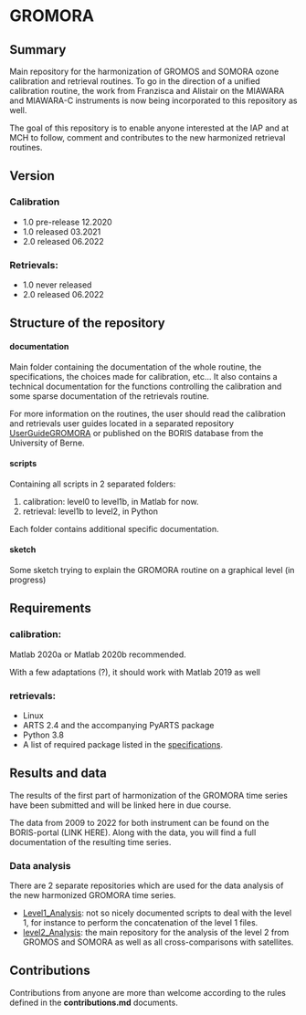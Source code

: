 # GROMORA 

## Summary
Main repository for the harmonization of GROMOS and SOMORA ozone calibration and retrieval routines. To go in the direction of a unified calibration routine, the work from Franzisca and Alistair on the MIAWARA and MIAWARA-C instruments is now being incorporated to this repository as well. 

The goal of this repository is to enable anyone interested at the IAP and at MCH to follow, comment and contributes to the new harmonized retrieval routines.

## Version

### Calibration
* 1.0 pre-release 12.2020
* 1.0 released 03.2021
* 2.0 released 06.2022

### Retrievals:
* 1.0 never released
* 2.0 released 06.2022

## Structure of the repository
#### documentation 
Main folder containing the documentation of the whole routine, the specifications, the choices made for calibration, etc... It also contains a technical documentation for the functions controlling the calibration and some sparse documentation of the retrievals routine. 

For more information on the routines, the user should read the calibration and retrievals user guides located in a separated repository [UserGuideGROMORA](https://git.iap.unibe.ch/IAP_MCH/UserGuideGROMORA.git) or published on the BORIS database from the University of Berne.

#### scripts
Containing all scripts in 2 separated folders: 
1. calibration: level0 to level1b, in Matlab for now. 
2. retrieval: level1b to level2, in Python

Each folder contains additional specific documentation. 

#### sketch

Some sketch trying to explain the GROMORA routine on a graphical level (in progress)

## Requirements

### calibration: 
Matlab 2020a or Matlab 2020b recommended. 

With a few adaptations (?), it should work with Matlab 2019 as well

### retrievals:
* Linux
* ARTS 2.4 and the accompanying PyARTS package
* Python 3.8
* A list of required package listed in the [specifications](scripts/env_file_GROMORA.txt). 

## Results and data

The results of the first part of harmonization of the GROMORA time series have been submitted and will be linked here in due course.

The data from 2009 to 2022 for both instrument can be found on the BORIS-portal (LINK HERE). Along with the data, you will find a full documentation of the resulting time series.

### Data analysis

There are 2 separate repositories which are used for the data analysis of the new harmonized GROMORA time series. 

* [Level1_Analysis](https://git.iap.unibe.ch/IAP_MCH/Level1_Analysis): not so nicely documented scripts to deal with the level 1, for instance to perform the concatenation of the level 1 files.
* [level2_Analysis](https://git.iap.unibe.ch/IAP_MCH/level2_analysis): the main repository for the analysis of the level 2 from GROMOS and SOMORA as well as all cross-comparisons with satellites.

## Contributions
Contributions from anyone are more than welcome according to the rules defined in the **contributions.md** documents.

